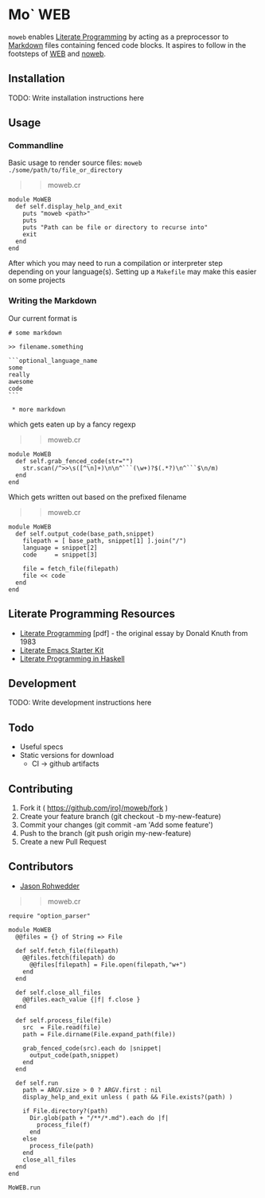 # Mo` WEB

`moweb` enables
[Literate Programming](https://en.wikipedia.org/wiki/Literate_programming)
by acting as a preprocessor to
[Markdown](https://guides.github.com/features/mastering-markdown/)
files containing fenced code blocks. It aspires to follow in the
footsteps of [WEB](https://en.wikipedia.org/wiki/WEB) and [noweb](https://en.wikipedia.org/wiki/Noweb).

## Installation

TODO: Write installation instructions here

## Usage

### Commandline

Basic usage to render source files: `moweb ./some/path/to/file_or_directory`

>> moweb.cr

```crystal
module MoWEB
  def self.display_help_and_exit
    puts "moweb <path>"
    puts
    puts "Path can be file or directory to recurse into"
    exit
  end
end
```

After which you may need to run a compilation or interpreter step
depending on your language(s). Setting up a `Makefile` may make this
easier on some projects

### Writing the Markdown

Our current format is

    # some markdown
    
    >> filename.something
    
    ```optional_language_name
    some
    really
    awesome
    code
    ```
    
     * more markdown
    

which gets eaten up by a fancy regexp

>> moweb.cr

```crystal
module MoWEB
  def self.grab_fenced_code(str="")
    str.scan(/^>>\s([^\n]+)\n\n^```(\w+)?$(.*?)\n^```$\n/m)
  end
end
```

Which gets written out based on the prefixed filename
>> moweb.cr

```crystal
module MoWEB
  def self.output_code(base_path,snippet)
    filepath = [ base_path, snippet[1] ].join("/")
    language = snippet[2]
    code     = snippet[3]

    file = fetch_file(filepath)
    file << code
  end
end
```

## Literate Programming Resources

* [Literate Programming](http://literateprogramming.com/knuthweb.pdf)
  [pdf] - the original essay by Donald Knuth from 1983
* [Literate Emacs Starter Kit](https://github.com/eschulte/emacs24-starter-kit)
* [Literate Programming in Haskell](https://wiki.haskell.org/Literate_programming)

## Development

TODO: Write development instructions here

## Todo

* Useful specs
* Static versions for download
  * CI -> github artifacts

## Contributing

1. Fork it ( https://github.com/jro]/moweb/fork )
2. Create your feature branch (git checkout -b my-new-feature)
3. Commit your changes (git commit -am 'Add some feature')
4. Push to the branch (git push origin my-new-feature)
5. Create a new Pull Request

## Contributors

- [Jason Rohwedder](https://github.com/jro)


>> moweb.cr

```crystal
require "option_parser"

module MoWEB
  @@files = {} of String => File

  def self.fetch_file(filepath)
    @@files.fetch(filepath) do
      @@files[filepath] = File.open(filepath,"w+")
    end
  end

  def self.close_all_files
    @@files.each_value {|f| f.close }
  end

  def self.process_file(file)
    src  = File.read(file)
    path = File.dirname(File.expand_path(file))

    grab_fenced_code(src).each do |snippet|
      output_code(path,snippet)
    end
  end

  def self.run
    path = ARGV.size > 0 ? ARGV.first : nil
    display_help_and_exit unless ( path && File.exists?(path) )

    if File.directory?(path)
      Dir.glob(path + "/**/*.md").each do |f|
        process_file(f)
      end
    else
      process_file(path)
    end
    close_all_files
  end
end

MoWEB.run
```
